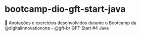 # bootcamp-dio-gft-start-java
:memo: Anotações e exercícios desenvolvidos durante o Bootcamp da @digitalinnovationone - @gft-br GFT Start #4 Java
